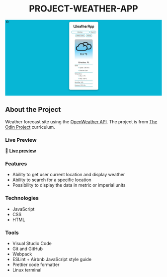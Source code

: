 <div align="center">
  
# PROJECT-WEATHER-APP

<img alt="App preview" src="https://raw.githubusercontent.com/MaciejDabrowskii/PROJECT-WEATHER-APP/main/dist/app-preview.jpg">

</div>

## About the Project

Weather forecast site using the [OpenWeather API](https://openweathermap.org/api). The project is from [The Odin Project](https://www.theodinproject.com/paths/full-stack-javascript/courses/javascript/lessons/weather-app) curriculum.

### Live Preview

🔗 <b> [Live preview](https://maciejdabrowskii.github.io/PROJECT-WEATHER-APP/)</b>

### Features

- Ability to get user current location and display weather
- Ability to search for a specific location
- Possibility to display the data in metric or imperial units

### Technologies

- JavaScript
- CSS
- HTML

### Tools

- Visual Studio Code
- Git and GitHub
- Webpack
- ESLint + Airbnb JavaScript style guide
- Prettier code formatter
- Linux terminal
